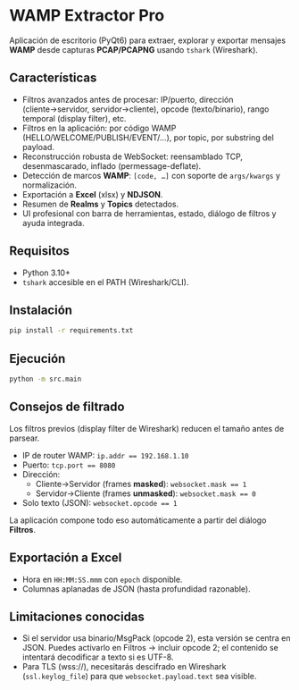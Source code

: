 # WAMP Extractor Pro

Aplicación de escritorio (PyQt6) para extraer, explorar y exportar mensajes **WAMP** desde capturas **PCAP/PCAPNG** usando `tshark` (Wireshark).

## Características
- Filtros avanzados antes de procesar: IP/puerto, dirección (cliente→servidor, servidor→cliente), opcode (texto/binario), rango temporal (display filter), etc.
- Filtros en la aplicación: por código WAMP (HELLO/WELCOME/PUBLISH/EVENT/…), por topic, por substring del payload.
- Reconstrucción robusta de WebSocket: reensamblado TCP, desenmascarado, inflado (permessage-deflate).
- Detección de marcos **WAMP**: `[code, …]` con soporte de `args/kwargs` y normalización.
- Exportación a **Excel** (xlsx) y **NDJSON**.
- Resumen de **Realms** y **Topics** detectados.
- UI profesional con barra de herramientas, estado, diálogo de filtros y ayuda integrada.

## Requisitos
- Python 3.10+
- `tshark` accesible en el PATH (Wireshark/CLI).

## Instalación
```bash
pip install -r requirements.txt
```

## Ejecución
```bash
python -m src.main
```

## Consejos de filtrado
Los filtros previos (display filter de Wireshark) reducen el tamaño antes de parsear.
- IP de router WAMP: `ip.addr == 192.168.1.10`
- Puerto: `tcp.port == 8080`
- Dirección:
  - Cliente→Servidor (frames **masked**): `websocket.mask == 1`
  - Servidor→Cliente (frames **unmasked**): `websocket.mask == 0`
- Solo texto (JSON): `websocket.opcode == 1`

La aplicación compone todo eso automáticamente a partir del diálogo **Filtros**.

## Exportación a Excel
- Hora en `HH:MM:SS.mmm` con `epoch` disponible.
- Columnas aplanadas de JSON (hasta profundidad razonable).

## Limitaciones conocidas
- Si el servidor usa binario/MsgPack (opcode 2), esta versión se centra en JSON. Puedes activarlo en Filtros → incluir opcode 2; el contenido se intentará decodificar a texto si es UTF-8.
- Para TLS (wss://), necesitarás descifrado en Wireshark (`ssl.keylog_file`) para que `websocket.payload.text` sea visible.

